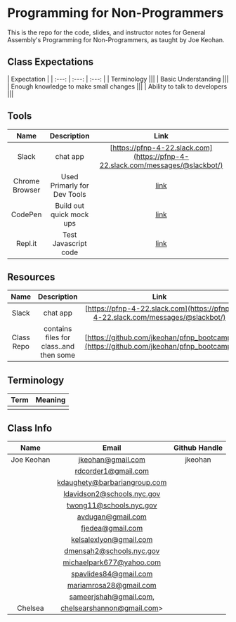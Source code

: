 # Programming for Non-Programmers

This is the repo for the code, slides, and instructor notes for General Assembly's Programming for Non-Programmers, as taught by Joe Keohan.

## Class Expectations
| Expectation | 
| :---: | :---: |  :---: | 
| Terminology |||
| Basic Understanding |||
| Enough knowledge to make small changes |||
| Ability to talk to developers |||

## Tools
| Name | Description | Link | 
| :---: | :---: |  :---: | 
| Slack | chat app | [https://pfnp-4-22.slack.com](https://pfnp-4-22.slack.com/messages/@slackbot/) | 
| Chrome Browser| Used Primarly for Dev Tools| [link](https://www.google.com/chrome/browser/desktop/index.html?brand=CHBD&gclid=CjwKEAjw_uvHBRDUkumF0tLFp3cSJACAIHMYf90Is2IS0ip_K5ebW4Oqgc8xlSevD8oUmiW7TwaZOxoCVRDw_wcB&dclid=CIqy74WcuNMCFUcGDAodTmEC1A)|
| CodePen| Build out quick mock ups| [link](http://codepen.io) |
| Repl.it| Test Javascript code | [link](http://repl.it)|

## Resources
| Name | Description | Link | 
| :---: | :---: |  :---: | 
| Slack | chat app | [https://pfnp-4-22.slack.com](https://pfnp-4-22.slack.com/messages/@slackbot/) | 
| Class Repo | contains files for class..and then some | [https://github.com/jkeohan/pfnp_bootcamp](https://github.com/jkeohan/pfnp_bootcamp) | 


## Terminology
| Term | Meaning | 
| :----: | :---: |  
|||

## Class Info
| Name | Email | Github Handle | 
| :----: | :---: |  :---: | 
| Joe Keohan| jkeohan@gmail.com| jkeohan | 
|  | rdcorder1@gmail.com| | 
| | kdaughety@barbariangroup.com | | 
|  | ldavidson2@schools.nyc.gov| |
|   | twong11@schools.nyc.gov| |  
|  | avdugan@gmail.com| | 
|  | fjedea@gmail.com| | 
|  | kelsalexlyon@gmail.com| | 
|  | dmensah2@schools.nyc.gov| | 
|  | michaelpark677@yahoo.com| | 
|  | spavlides84@gmail.com| | 
|  | mariamrosa28@gmail.com| | 
|  | sameerjshah@gmail.com,| | 
| Chelsea | chelsearshannon@gmail.com> | | 

